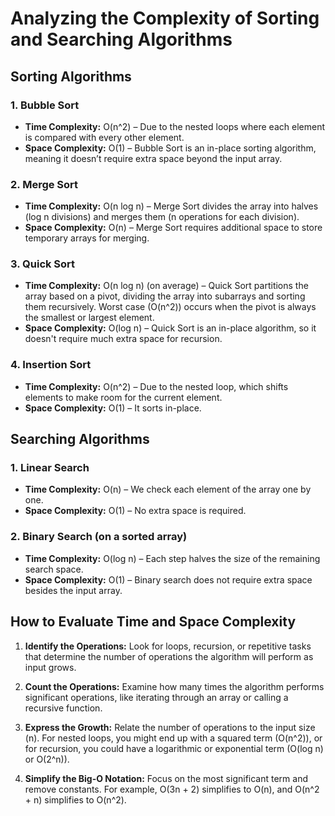 # Analyzing the Complexity of Sorting and Searching Algorithms

## Sorting Algorithms

### 1. Bubble Sort
- **Time Complexity:** O(n^2) – Due to the nested loops where each element is compared with every other element.
- **Space Complexity:** O(1) – Bubble Sort is an in-place sorting algorithm, meaning it doesn’t require extra space beyond the input array.

### 2. Merge Sort
- **Time Complexity:** O(n log n) – Merge Sort divides the array into halves (log n divisions) and merges them (n operations for each division).
- **Space Complexity:** O(n) – Merge Sort requires additional space to store temporary arrays for merging.

### 3. Quick Sort
- **Time Complexity:** O(n log n) (on average) – Quick Sort partitions the array based on a pivot, dividing the array into subarrays and sorting them recursively. Worst case (O(n^2)) occurs when the pivot is always the smallest or largest element.
- **Space Complexity:** O(log n) – Quick Sort is an in-place algorithm, so it doesn't require much extra space for recursion.

### 4. Insertion Sort
- **Time Complexity:** O(n^2) – Due to the nested loop, which shifts elements to make room for the current element.
- **Space Complexity:** O(1) – It sorts in-place.

## Searching Algorithms

### 1. Linear Search
- **Time Complexity:** O(n) – We check each element of the array one by one.
- **Space Complexity:** O(1) – No extra space is required.

### 2. Binary Search (on a sorted array)
- **Time Complexity:** O(log n) – Each step halves the size of the remaining search space.
- **Space Complexity:** O(1) – Binary search does not require extra space besides the input array.

## How to Evaluate Time and Space Complexity

1. **Identify the Operations:** Look for loops, recursion, or repetitive tasks that determine the number of operations the algorithm will perform as input grows.

2. **Count the Operations:** Examine how many times the algorithm performs significant operations, like iterating through an array or calling a recursive function.

3. **Express the Growth:** Relate the number of operations to the input size (n). For nested loops, you might end up with a squared term (O(n^2)), or for recursion, you could have a logarithmic or exponential term (O(log n) or O(2^n)).

4. **Simplify the Big-O Notation:** Focus on the most significant term and remove constants. For example, O(3n + 2) simplifies to O(n), and O(n^2 + n) simplifies to O(n^2).
